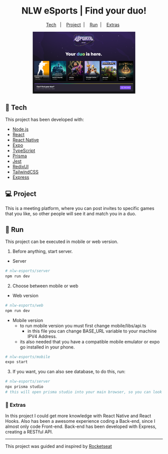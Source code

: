 <h1 align="center">
    NLW eSports | Find your duo!
</h1>

<p align="center">
  <a href="#-tech">Tech</a>&nbsp;&nbsp;&nbsp;|&nbsp;&nbsp;&nbsp;
  <a href="#-project">Project</a>&nbsp;&nbsp;|&nbsp;&nbsp;&nbsp;
  <a href="#-run">Run</a>&nbsp;&nbsp;|&nbsp;&nbsp;&nbsp;
  <a href="#-extras">Extras</a>&nbsp;&nbsp;
</p>

<p align="center">
  <img alt="NLW eSports" src=".github/cover.png" width="65%">
</p>

## 🔧 Tech

This project has been developed with:

- [Node.js](https://nodejs.org/en/)
- [React](https://reactjs.org)
- [React Native](https://facebook.github.io/react-native/)
- [Expo](https://expo.io/)
- [TypeScript](https://www.typescriptlang.org/)
- [Prisma](https://www.prisma.io/)
- [Jest](https://jestjs.io/)
- [RedixUI](https://www.radix-ui.com/)
- [TailwindCSS](https://tailwindcss.com/)
- [Express](https://expressjs.com/)

## 💻 Project

This is a meeting platform, where you can post invites to specific games that you like, so other people will see it and match you in a duo.

## 🚦 Run

This project can be executed in mobile or web version.

1. Before anything, start server.

- Server

```bash
# nlw-esports/server
npm run dev
```

2. Choose between mobile or web

- Web version

```bash
# nlw-esports/web
npm run dev
```

- Mobile version
  - to run mobile version you must first change mobile/libs/api.ts
    - in this file you can change BASE_URL variable to your machine IPV4 Address.
  - its also needed that you have a compatible mobile emulator or expo go installed in your phone.

```bash
# nlw-esports/mobile
expo start
```

3. If you want, you can also see database, to do this, run:

```bash
# nlw-esports/server
npx prisma studio
# this will open prisma studio into your main browser, so you can look at database
```

### 📎 Extras

In this project I could get more knowledge with React Native and React Hooks. Also has been a awesome experience coding a Back-end, since I almost only code Front-end. Back-end has been developed with Express, creating a RESTful API.

---

This project was guided and inspired by [Rocketseat](https://www.rocketseat.com.br/)
